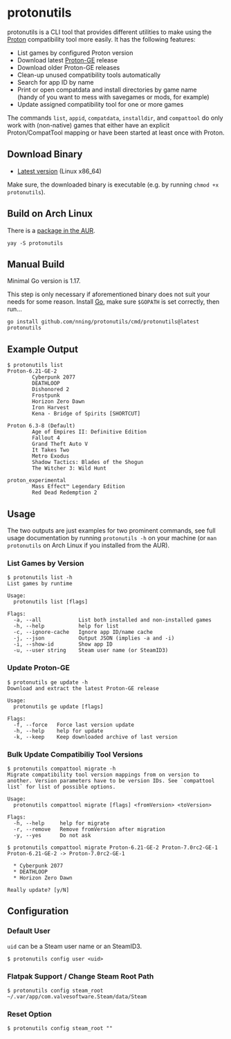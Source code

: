 # protonutils

protonutils is a CLI tool that provides different utilities to make using the [Proton][0] compatibility tool more easily. It has the following features:

* List games by configured Proton version
* Download latest [Proton-GE][1] release
* Download older Proton-GE releases
* Clean-up unused compatibility tools automatically
* Search for app ID by name
* Print or open compatdata and install directories by game name  
  (handy of you want to mess with savegames or mods, for example)
* Update assigned compatibility tool for one or more games

The commands `list`, `appid`, `compatdata`, `installdir`, and `compattool` do only work with (non-native) games that either have an explicit Proton/CompatTool mapping or have been started at least once with Proton.

## Download Binary

* [Latest version](https://github.com/nning/protonutils/releases/latest/download/protonutils) (Linux x86_64)  

Make sure, the downloaded binary is executable (e.g. by running `chmod +x protonutils`).

## Build on Arch Linux

There is a [package in the AUR][2].

    yay -S protonutils

## Manual Build

Minimal Go version is 1.17.

This step is only necessary if aforementioned binary does not suit your needs for some reason. Install [Go](https://golang.org/), make sure `$GOPATH` is set correctly, then run...

    go install github.com/nning/protonutils/cmd/protonutils@latest
    protonutils

## Example Output

    $ protonutils list
    Proton-6.21-GE-2
            Cyberpunk 2077
            DEATHLOOP
            Dishonored 2
            Frostpunk
            Horizon Zero Dawn
            Iron Harvest
            Kena - Bridge of Spirits [SHORTCUT]

    Proton 6.3-8 (Default)
            Age of Empires II: Definitive Edition
            Fallout 4
            Grand Theft Auto V
            It Takes Two
            Metro Exodus
            Shadow Tactics: Blades of the Shogun
            The Witcher 3: Wild Hunt

    proton_experimental
            Mass Effect™ Legendary Edition
            Red Dead Redemption 2

## Usage

The two outputs are just examples for two prominent commands, see full usage
documentation by running `protonutils -h` on your machine (or `man protonutils`
on Arch Linux if you installed from the AUR).

### List Games by Version

    $ protonutils list -h
    List games by runtime
    
    Usage:
      protonutils list [flags]
    
    Flags:
      -a, --all            List both installed and non-installed games
      -h, --help           help for list
      -c, --ignore-cache   Ignore app ID/name cache
      -j, --json           Output JSON (implies -a and -i)
      -i, --show-id        Show app ID
      -u, --user string    Steam user name (or SteamID3)

### Update Proton-GE

    $ protonutils ge update -h
    Download and extract the latest Proton-GE release

    Usage:
      protonutils ge update [flags]

    Flags:
      -f, --force   Force last version update
      -h, --help    help for update
      -k, --keep    Keep downloaded archive of last version

### Bulk Update Compatibiliy Tool Versions

    $ protonutils compattool migrate -h
    Migrate compatibility tool version mappings from on version to another. Version parameters have to be version IDs. See `compattool list` for list of possible options.

    Usage:
      protonutils compattool migrate [flags] <fromVersion> <toVersion>

    Flags:
      -h, --help     help for migrate
      -r, --remove   Remove fromVersion after migration
      -y, --yes      Do not ask

    $ protonutils compattool migrate Proton-6.21-GE-2 Proton-7.0rc2-GE-1
    Proton-6.21-GE-2 -> Proton-7.0rc2-GE-1

      * Cyberpunk 2077
      * DEATHLOOP
      * Horizon Zero Dawn

    Really update? [y/N]

## Configuration

### Default User

`uid` can be a Steam user name or an SteamID3.

    $ protonutils config user <uid>

### Flatpak Support / Change Steam Root Path

    $ protonutils config steam_root ~/.var/app/com.valvesoftware.Steam/data/Steam

### Reset Option

    $ protonutils config steam_root ""


[0]: https://github.com/ValveSoftware/Proton
[1]: https://github.com/GloriousEggroll/proton-ge-custom
[2]: https://aur.archlinux.org/packages/protonutils/
